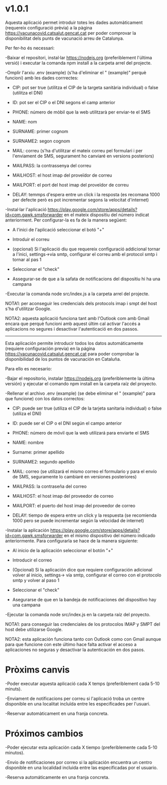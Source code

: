 # v1.0.1
Aquesta aplicació permet introduir totes les dades automàticament (requereix configuració prèvia) a la pàgina https://vacunacovid.catsalut.gencat.cat per poder comprovar la disponibilitat dels punts de vacunació arreu de Catalunya.

Per fer-ho és necessari:

-Baixar el repositori, instal·lar https://nodejs.org (preferiblement l'última versió) i executar la comanda npm install a la carpeta arrel del projecte.

-Omplir l'arxiu .env (example) (s'ha d'eliminar el " (example)" perquè funcioni) amb les dades corrrectes:

* CIP: pot ser true (utilitza el CIP de la targeta sanitària individual) o false (utilitza el DNI)

* ID: pot ser el CIP o el DNI segons el camp anterior

* PHONE: número de mòbil que la web utilitzarà per enviar-te el SMS

* NAME: nom

* SURNAME: primer cognom

* SURNAME2: segon cognom

* MAIL: correu (s'ha d'utilitzar el mateix correu pel formulari i per l'enviament de SMS, segurament ho canviaré en versions posteriors)

* MAILPASS: la contrassenya del correu

* MAILHOST: el host imap del proveïdor de correu

* MAILPORT: el port del host imap del proveïdor de correu

* DELAY: temmps d'espera entre un click i la resposta (es recomana 1000 per defecte però es pot incrementar segons la velocitat d'internet)

-Instal·lar l'aplicació https://play.google.com/store/apps/details?id=com.gawk.smsforwarder en el mateix dispositiu del número indicat anteriorment. Per configurar-la es fa de la manera següent:

* A l'inici de l'aplicació seleccionar el botó "+"

* Introduir el correu

* (opcional) Si l'aplicació diu que requereix configuració addicional tornar a l'inici, settings->via smtp, configurar el correu amb el protocol smtp i tornar al pas 1

* Seleccionar el "check"

* Assegurar-se de que a la safata de notificacions del dispositiu hi ha una campana

-Executar la comanda node src/index.js a la carpeta arrel del projecte.

NOTA1: per aconseguir les credencials dels protocols imap i smpt del host s'ha d'utilitzar Google.

NOTA2: aquesta aplicació funciona tant amb l'Outlook com amb Gmail encara que perquè funcioni amb aquest últim cal activar l'accés a aplicacions no segures i desactivar l'autenticació en dos passos.

----

Esta aplicación permite introducir todos los datos automáticamente (requiere configuración previa) en la página https://vacunacovid.catsalut.gencat.cat para poder comprobar la disponibilidad de los puntos de vacunación en Cataluña.

Para ello es necesario:

-Bajar el repositorio, instalar https://nodejs.org (preferiblemente la última versión) y ejecutar el comando npm install en la carpeta raíz del proyecto.

-Rellenar el archivo .env (example) (se debe eliminar el " (example)" para que funcione) con los datos correctos:

* CIP: puede ser true (utiliza el CIP de la tarjeta sanitaria individual) o false (utiliza el DNI)

* ID: puede ser el CIP o el DNI según el campo anterior

* PHONE: número de móvil que la web utilizará para enviarte el SMS

* NAME: nombre

* Surname: primer apellido

* SURNAME2: segundo apellido

* MAIL: correo (se utilizará el mismo correo el formulario y para el envío de SMS, seguramente lo cambiaré en versiones posteriores)

* MAILPASS: la contraseña del correo

* MAILHOST: el host imap del proveedor de correo

* MAILPORT: el puerto del host imap del proveedor de correo

* DELAY: tiempo de espera entre un click y la respuesta (se recomienda 1000 pero se puede incrementar según la velocidad de internet)

-Instalar la aplicación https://play.google.com/store/apps/details?id=com.gawk.smsforwarder en el mismo dispositivo del número indicado anteriormente. Para configurarla se hace de la manera siguiente:

* Al inicio de la aplicación seleccionar el botón "+"

* Introducir el correo

* (Opcional) Si la aplicación dice que requiere configuración adicional volver al inicio, settings-> vía smtp, configurar el correo con el protocolo smtp y volver al paso 1

* Seleccionar el "check"

* Asegurarse de que en la bandeja de notificaciones del dispositivo hay una campana

-Ejecutar la comanda node src/index.js en la carpeta raíz del proyecto.

NOTA1: para conseguir las credenciales de los protocolos IMAP y SMPT del host debe utilizarse Google.

NOTA2: esta aplicación funciona tanto con Outlook como con Gmail aunque para que funcione con este último hace falta activar el acceso a aplicaciones no seguras y desactivar la autenticación en dos pasos.

# Pròxims canvis

-Poder executar aquesta aplicació cada X temps (preferiblement cada 5-10 minuts).

-Enviament de notificacions per correu si l'aplicació troba un centre disponible en una localitat incluïda entre les especificades per l'usuari.

-Reservar automàticament en una franja concreta.

# Próximos cambios

-Poder ejecutar esta aplicación cada X tiempo (preferiblemente cada 5-10 minutos).

-Envío de notificaciones por correo si la aplicación encuentra un centro disponible en una localidad incluida entre las especificadas por el usuario.

-Reserva automáticamente en una franja concreta.
